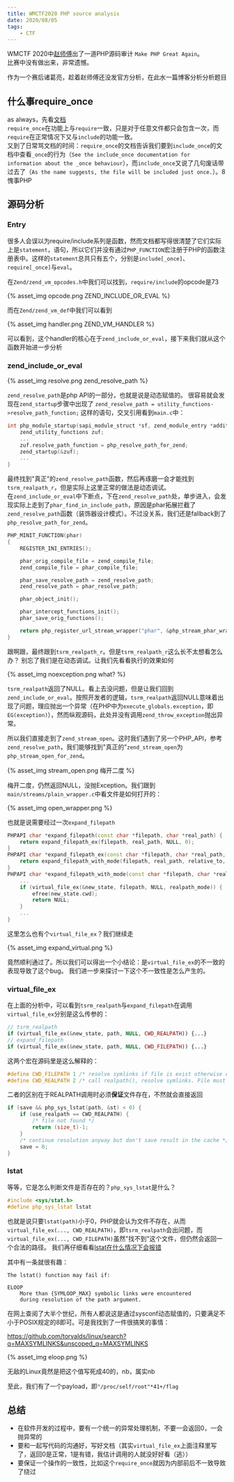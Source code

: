 ```yaml
---
title: WMCTF2020 PHP source analysis
date: 2020/08/05
tags:
    - CTF
---
```


WMCTF 2020中[赵师傅](https://zhaoj.in)出了一道PHP源码审计 `Make PHP Great Again`。  
比赛中没有做出来，非常遗憾。

作为一个赛后诸葛亮，趁着赵师傅还没发官方分析，在此水一篇博客分析分析题目  

## 什么事require_once

as always，先看[文档](https://www.php.net/manual/en/function.require-once.php)  
`require_once`在功能上与`require`一致，只是对于任意文件都只会包含一次，而`require`在正常情况下又与`include`的功能一致。  
又到了日常骂文档的时间：`require_once`的文档告诉我们要到`include_once`的文档中查看`_once`的行为（`See the include_once documentation for information about the _once behaviour`），而`include_once`又说了几句废话带过去了（`As the name suggests, the file will be included just once.`）。8愧事PHP

## 源码分析

### Entry

很多人会误以为require/include系列是函数，然而文档都写得很清楚了它们实际上是`statement`，语句，所以它们并没有通过`PHP_FUNCTION`宏注册于PHP的函数注册表中。这样的`statement`总共只有五个，分别是`include[_once]`、`require[_once]`与`eval`。

在`Zend/zend_vm_opcodes.h`中我们可以找到，`require/include`的opcode是73

{% asset_img opcode.png ZEND_INCLUDE_OR_EVAL %}

而在`Zend/zend_vm_def`中我们可以看到

{% asset_img handler.png ZEND_VM_HANDLER %}

可以看到，这个handler的核心在于`zend_include_or_eval`，接下来我们就从这个函数开始进一步分析

### zend_include_or_eval

{% asset_img resolve.png zend_resolve_path %}

`zend_resolve_path`是php API的一部分，也就是说是动态赋值的。
很容易就会发现在`zend_startup`步骤中出现了
`zend_resolve_path = utility_functions->resolve_path_function;`
这样的语句，交叉引用看到`main.c`中：

```cpp
int php_module_startup(sapi_module_struct *sf, zend_module_entry *additional_modules, uint32_t num_additional_modules){
    zend_utility_functions zuf;
    ...
    zuf.resolve_path_function = php_resolve_path_for_zend;
    zend_startup(&zuf);
    ...
}
```

最终找到"真正"的`zend_resolve_path`函数，然后再琢磨一会才能找到`tsrm_realpath_r`，但是实际上这里正常的做法是动态调试。  
在`zend_include_or_eval`中下断点，下在`zend_resolve_path`处，单步进入，会发现实际上走到了`phar_find_in_include_path`，原因是phar拓展拦截了`zend_resolve_path`函数（装饰器设计模式）。不过没关系，我们还是fallback到了`php_resolve_path_for_zend`。  

```cpp
PHP_MINIT_FUNCTION(phar)
{
    REGISTER_INI_ENTRIES();

    phar_orig_compile_file = zend_compile_file;
    zend_compile_file = phar_compile_file;

    phar_save_resolve_path = zend_resolve_path;
    zend_resolve_path = phar_resolve_path;

    phar_object_init();

    phar_intercept_functions_init();
    phar_save_orig_functions();

    return php_register_url_stream_wrapper("phar", &php_stream_phar_wrapper);
}
```

跟啊跟，最终跟到`tsrm_realpath_r`。但是`tsrm_realpath_r`这么长不太想看怎么办？
别忘了我们是在动态调试。让我们先看看执行的效果如何

{% asset_img noexception.png what? %}

`tsrm_realpath`返回了NULL。看上去没问题，但是让我们回到`zend_include_or_eval`。按照开发者的逻辑，`tsrm_realpath`返回NULL意味着出现了问题，理应抛出一个异常（在PHP中为`execute_globals.exception`，即`EG(exception)`），然而纵观源码，此处并没有调用`zend_throw_exception`抛出异常。

所以我们直接走到了`zend_stream_open`。这时我们遇到了另一个PHP_API，参考`zend_resolve_path`，我们能够找到"真正的"`zend_stream_open`为`php_stream_open_for_zend`。

{% asset_img stream_open.png 梅开二度 %}

梅开二度，仍然返回NULL，没抛Exception。我们跟到`main/streams/plain_wrapper.c`中看文件是如何打开的：

{% asset_img open_wrapper.png %}

也就是说需要经过一次`expand_filepath`

```cpp
PHPAPI char *expand_filepath(const char *filepath, char *real_path) {
    return expand_filepath_ex(filepath, real_path, NULL, 0);
}
PHPAPI char *expand_filepath_ex(const char *filepath, char *real_path, const char *relative_to, size_t relative_to_len) {
    return expand_filepath_with_mode(filepath, real_path, relative_to, relative_to_len, CWD_FILEPATH);
}
PHPAPI char *expand_filepath_with_mode(const char *filepath, char *real_path, const char *relative_to, size_t relative_to_len, int realpath_mode) {
    ...
    if (virtual_file_ex(&new_state, filepath, NULL, realpath_mode)) {
        efree(new_state.cwd);
        return NULL;
    }
    ...
}
```

这里怎么也有个`virtual_file_ex`？我们继续走

{% asset_img expand_virtual.png %}

竟然顺利通过了。所以我们可以得出一个小结论：是`virtual_file_ex`的不一致的表现导致了这个bug。
我们进一步来探讨一下这个不一致性是怎么产生的。

### virtual_file_ex

在上面的分析中，可以看到`tsrm_realpath`与`expand_filepath`在调用`virtual_file_ex`分别是这么传参的：

```php
// tsrm_realpath
if (virtual_file_ex(&new_state, path, NULL, CWD_REALPATH)) {...}
// expand_filepath
if (virtual_file_ex(&new_state, path, NULL, CWD_FILEPATH)) {...}
```

这两个宏在源码里是这么解释的：

```cpp
#define CWD_FILEPATH 1 /* resolve symlinks if file is exist otherwise expand */
#define CWD_REALPATH 2 /* call realpath(), resolve symlinks. File must exist */
```

二者的区别在于REALPATH调用时必须**保证**文件存在，不然就会直接返回

```cpp
if (save && php_sys_lstat(path, &st) < 0) {
    if (use_realpath == CWD_REALPATH) {
        /* file not found */
        return (size_t)-1;
    }
    /* continue resolution anyway but don't save result in the cache */
    save = 0;
}
```

### lstat

等等，它是怎么判断文件是否存在的？`php_sys_lstat`是什么？

```cpp
#include <sys/stat.h>
#define php_sys_lstat lstat
```

也就是说只要`lstat(path)`小于0，PHP就会认为文件不存在，从而`virtual_file_ex(..., CWD_REALPATH)`，即`tsrm_realpath`会出问题，而`virtual_file_ex(..., CWD_FILEPATH)`虽然"找不到"这个文件，但仍然会返回一个合法的路径。
我们再仔细看看[lstat在什么情况下会报错](https://linux.die.net/man/3/lstat)

其中有一条就很有趣：

```text
The lstat() function may fail if:

ELOOP
    More than {SYMLOOP_MAX} symbolic links were encountered
    during resolution of the path argument.
```

在网上查阅了大半个世纪，所有人都说这是通过sysconf动态赋值的，只要满足不小于POSIX规定的8即可。可是我找到了一件很搞笑的事情：

https://github.com/torvalds/linux/search?q=MAXSYMLINKS&unscoped_q=MAXSYMLINKS

{% asset_img eloop.png %}

无敌的Linux竟然是把这个值写死成40的，nb，属实nb

至此，我们有了一个payload，即`"/proc/self/root"*41+/flag`

## 总结

* 在软件开发的过程中，要有一个统一的异常处理机制，不要一会返回0，一会抛异常的
* 要和一起写代码的沟通好，写好文档（其实`virtual_file_ex`上面注释里写了，返回0是正常，1是有错，我估计调用的人就没好好看（逃））
* 要保证一个操作的一致性，比如这个`require_once`就因为内部前后不一致导致了绕过

